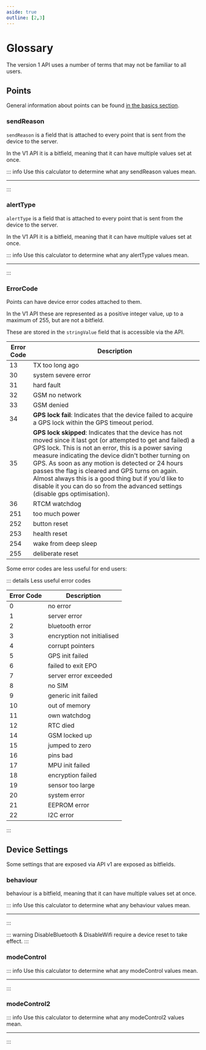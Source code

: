 ```yaml
---
aside: true
outline: [2,3]
---
```

<script setup>
import BitfieldCalculator from '../../components/BitfieldCalculator.vue'
</script>

# Glossary

The version 1 API uses a number of terms that may not be familiar to all users.

## Points

General information about points can be found [in the basics section](/terminology/points.html).

### sendReason

`sendReason` is a field that is attached to every point that is sent from the device to the server.

In the V1 API it is a bitfield, meaning that it can have multiple values set at once.

::: info <v-icon icon="mdi-calculator-variant-outline"></v-icon> Use this calculator to determine what any sendReason values mean.
<hr>
<BitfieldCalculator :bitfieldDescriptions="[
    'Wake mode active',
    'Sleep mode active',
    'Bluetooth disconnected',
    'Outside of Safe-zone',
    'Motion detected',
    'Device started moving',
    'Device stopped moving',
    'Position is stale: last known location was used'
]" />
:::

### alertType

`alertType` is a field that is attached to every point that is sent from the device to the server.

In the V1 API it is a bitfield, meaning that it can have multiple values set at once.

::: info <v-icon icon="mdi-calculator-variant-outline"></v-icon> Use this calculator to determine what any alertType values mean.
<hr>
<BitfieldCalculator :bitfieldDescriptions="[
    'MotionThreshold',
    'Rotation',
    'Jamming',
    'Button',
    'POI',
    'Ignition'
]" />
:::

### ErrorCode

Points can have device error codes attached to them.

In the V1 API these are represented as a positive integer value, up to a maximum of 255, but are not a bitfield.

These are stored in the `stringValue` field that is accessible via the API.

| Error Code | Description |
|------------|-------------|
| 13         | TX too long ago |
| 30         | system severe error |
| 31         | hard fault |
| 32         | GSM no network |
| 33         | GSM denied |
| 34         | **GPS lock fail**: Indicates that the device failed to acquire a GPS lock within the GPS timeout period. |
| 35         | **GPS lock skipped**: Indicates that the device has not moved since it last got (or attempted to get and failed) a GPS lock. This is not an error, this is a power saving measure indicating the device didn't bother turning on GPS. As soon as any motion is detected or 24 hours passes the flag is cleared and GPS turns on again. Almost always this is a good thing but if you'd like to disable it you can do so from the advanced settings (disable gps optimisation). |
| 36         | RTCM watchdog |
| 251        | too much power |
| 252        | button reset |
| 253        | health reset |
| 254        | wake from deep sleep |
| 255        | deliberate reset |

Some error codes are less useful for end users:

::: details Less useful error codes

| Error Code | Description |
|------------|-------------|
| 0          | no error    |
| 1          | server error |
| 2          | bluetooth error |
| 3          | encryption not initialised |
| 4          | corrupt pointers |
| 5          | GPS init failed |
| 6          | failed to exit EPO |
| 7          | server error exceeded |
| 8          | no SIM |
| 9          | generic init failed |
| 10         | out of memory |
| 11         | own watchdog |
| 12         | RTC died |
| 14         | GSM locked up |
| 15         | jumped to zero |
| 16         | pins bad |
| 17         | MPU init failed |
| 18         | encryption failed |
| 19         | sensor too large |
| 20         | system error |
| 21         | EEPROM error |
| 22         | I2C error |
:::

## Device Settings

Some settings that are exposed via API v1 are exposed as bitfields.

### behaviour

behaviour is a bitfield, meaning that it can have multiple values set at once.

::: info <v-icon icon="mdi-calculator-variant-outline"></v-icon> Use this calculator to determine what any behaviour values mean.
<hr>
<BitfieldCalculator :bitfieldDescriptions="[
    'GsmOnWhenAwake',
    'GsmOnWhenAsleep',
    'GpsOnWhenAwake',
    'DisableWifiAccuracyAssist',
    'RepeatSleep',
    'DisableBluetooth',
    'DisableWifi',
    'SmartGps'
]" />
:::

::: warning
DisableBluetooth & DisableWifi require a device reset to take effect.
:::

### modeControl

::: info <v-icon icon="mdi-calculator-variant-outline"></v-icon> Use this calculator to determine what any modeControl values mean.
<hr>
<BitfieldCalculator :bitfieldDescriptions="[
    'StartStopOnly',
    'LockAwakeOnAlert',
    'SendSleepLocAfterBtDisconnect',
    'PeriodicBtRefreshDisabled',
    'batchTransmitOnCheckIn',
    'disableGPS',
    'ButtonOnOff',
    'AlwaysOn'
]" />
:::

### modeControl2

::: info <v-icon icon="mdi-calculator-variant-outline"></v-icon> Use this calculator to determine what any modeControl2 values mean.
<hr>
<BitfieldCalculator :bitfieldDescriptions="[
    'SendStopImmediately',
    'StopTimeoutIsInMinutes',
    'HarshPowerBudget',
    'Lock2G',
    'DisableGpsOptimisations',
    'EnableShockDetect',
    'UwbBroadcasting',
    'UwbScanning'
]" />
:::
